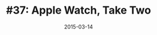 ---
date:          "2015-03-14"
podcast:       "Exponent"
title:         "#37: Apple Watch, Take Two"
summary:       "Of the handful of episodes I listened to discussing the 2015 'Spring Forward' Apple Event (recorded 6 weeks before the Watch's release), this one was the best and most insightful. General discussion around the Apple Watch, including: the wearable market that will be created; how Apple is uniquely positioned (because of fan affinity) to solve the chicken/egg problem with this new market; a well articulated vision of how the Watch might improve daily life a few seconds at a time throughout the course of a day; and general talk of the Watch's role in Apple's product lineup. Also, some chatter about the new single-port MacBook that was just announced."
url-audio:     "http://media.blubrry.com/exponent/p/content.blubrry.com/exponent/exponent_37.mp3"
url-web:       "http://exponent.fm/episode-037-apple-watch-take-two/"
timestamps:
 - time:       "0:00"
   notes:      "Intro, greetings, and quick talk about the new MacBook. Good chatter, but skip if you only want to hear about the Watch."
 - time:       "7:44"
   notes:      "Discussion about the Watch begins."
---